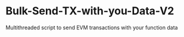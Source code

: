 # Bulk-Send-TX-with-you-Data-V2
Multithreaded script to send EVM transactions with your function data
